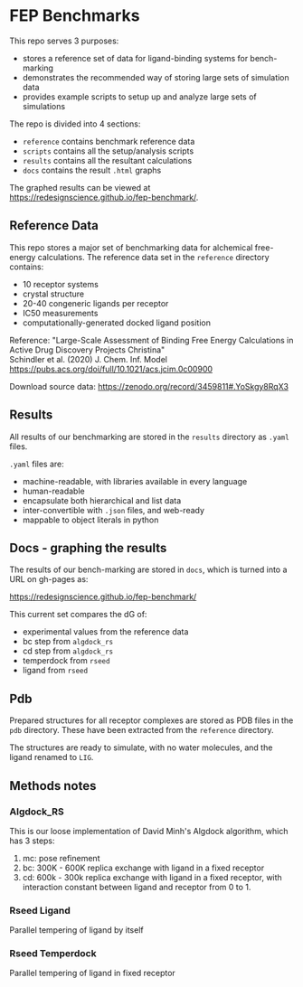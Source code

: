 
# FEP Benchmarks 

This repo serves 3 purposes:
- stores a reference set of data for ligand-binding systems for bench-marking
- demonstrates the recommended way of storing large sets of simulation data
- provides example scripts to setup up and analyze large sets of simulations

The repo is divided into 4 sections:
- `reference` contains benchmark reference data 
- `scripts` contains all the setup/analysis scripts
- `results` contains all the resultant calculations
- `docs` contains the result `.html` graphs

The graphed results can be viewed at <https://redesignscience.github.io/fep-benchmark/>.

## Reference Data

This repo stores a major set of benchmarking data for alchemical free-energy calculations. The reference data set in the `reference` directory contains:
 
- 10 receptor systems
- crystal structure
- 20-40 congeneric ligands per receptor
- IC50 measurements 
- computationally-generated docked ligand position 

Reference: 
"Large-Scale Assessment of Binding Free Energy Calculations in Active Drug Discovery Projects
Christina"   
Schindler et al. (2020) J. Chem. Inf. Model  
<https://pubs.acs.org/doi/full/10.1021/acs.jcim.0c00900>

Download source data: <https://zenodo.org/record/3459811#.YoSkgy8RqX3>

## Results

All results of our benchmarking are stored in the `results` directory as `.yaml` files.

`.yaml` files are:

- machine-readable, with libraries available in every language
- human-readable
- encapsulate both hierarchical and list data
- inter-convertible with `.json` files, and web-ready
- mappable to object literals in python

## Docs - graphing the results

The results of our bench-marking are stored in `docs`, which is turned into a URL on gh-pages as:

<https://redesignscience.github.io/fep-benchmark/>

This current set compares the dG of:
- experimental values from the reference data
- bc step from `algdock_rs`
- cd step from `algdock_rs`
- temperdock from `rseed`
- ligand from `rseed`

## Pdb

Prepared structures for all receptor complexes are stored as PDB files in the `pdb` directory. These have been extracted from the `reference` directory.

The structures are ready to simulate, with no water molecules, and the ligand renamed to `LIG`. 

## Methods notes

### Algdock_RS

This is our loose implementation of David Minh's Algdock algorithm, which has 3 steps:

1. mc: pose refinement
2. bc: 300K - 600K replica exchange with ligand in a fixed receptor
3. cd: 600k - 300k replica exchange with ligand in a fixed receptor, with interaction constant between ligand and receptor from 0 to 1.

### Rseed Ligand

Parallel tempering of ligand by itself

### Rseed Temperdock

Parallel tempering of ligand in fixed receptor





